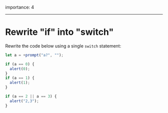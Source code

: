 importance: 4

---

# Rewrite "if" into "switch"

Rewrite the code below using a single `switch` statement:

```js run
let a = +prompt("a?", "");

if (a == 0) {
  alert(0);
}
if (a == 1) {
  alert(1);
}

if (a == 2 || a == 3) {
  alert("2,3");
}
```
